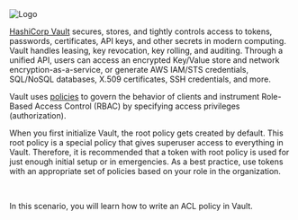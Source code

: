 <img src="https://s3-us-west-1.amazonaws.com/education-yh/Vault_Icon_FullColor.png" alt="Logo"/>

[HashiCorp Vault](https://www.vaultproject.io) secures, stores, and tightly controls access to tokens, passwords, certificates, API keys, and other secrets in modern computing. Vault handles leasing, key revocation, key rolling, and auditing. Through a unified API, users can access an encrypted Key/Value store and network encryption-as-a-service, or generate AWS IAM/STS credentials, SQL/NoSQL databases, X.509 certificates, SSH credentials, and more.

Vault uses [policies](https://www.vaultproject.io/docs/concepts/policies.html) to govern the behavior of clients and instrument Role-Based Access Control (RBAC) by specifying access privileges (authorization).

When you first initialize Vault, the root policy gets created by default. This root policy is a special policy that gives superuser access to everything in Vault. Therefore, it is recommended that a token with root policy is used for just enough initial setup or in emergencies. As a best practice, use tokens with an appropriate set of policies based on your role in the organization.

<br>

In this scenario, you will learn how to write an ACL policy in Vault.
